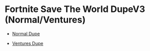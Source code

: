 # Fortnite Save The World DupeV3 (Normal/Ventures)

- [Normal Dupe](https://github.com/Ri524ch/Save-The-World-Dupe/blob/main/normaldupe)

- [Ventures Dupe](https://github.com/Ri524ch/Save-The-World-Dupe/blob/main/venturesdupe)
